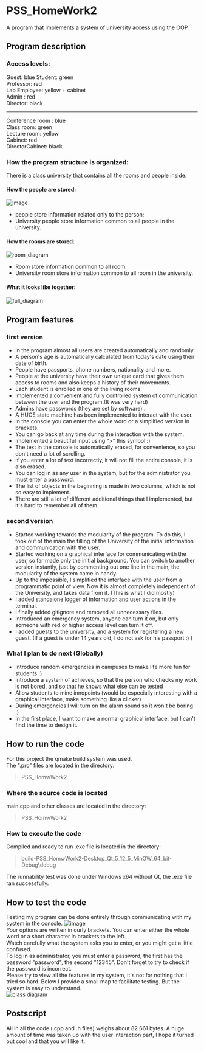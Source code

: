 # PSS_HomeWork2
A program that implements a system of university access using the OOP

## Program description
### Access levels:
 Guest: blue
 Student: green  
 Professor: red  
 Lab Employee: yellow + cabinet  
 Admin : red  
 Director: black  
 
 ----------  
 Conference room : blue  
 Class room: green  
 Lecture room: yellow  
 Cabinet: red  
 DirectorCabinet: black  

### How the program structure is organized:
 There is a class university that contains all the rooms and people inside.
#### How the people are stored:
![image](https://user-images.githubusercontent.com/48117438/112392992-ec737880-8d2c-11eb-9046-afac6f0620fe.png)  
 - people store information related only to the person;
 - University people store information common to all people in the university.

#### How the rooms are stored:
 ![room_diagram](https://user-images.githubusercontent.com/48117438/110330102-f4a29700-804f-11eb-9a40-25e1ad8e18cd.png)
 - Room store information common to all room.
 - University room store information common to all room in the university.

#### What it looks like together:
 ![full_diagram](https://user-images.githubusercontent.com/48117438/110330629-90cc9e00-8050-11eb-84da-1613b0c93a9f.png)
  
## Program features
### first version
- In the program almost all users are created automatically  and randomly.
- A person's age is automatically calculated from today's date using their date of birth.
- People have passports, phone numbers, nationality and more. 
- People at the university have their own unique card that gives them access to rooms and also keeps a history of their movements.
- Each student is enrolled in one of the living rooms.
- Implemented a convenient and fully controlled system of communication between the user and the program.(It was very hard)
- Admins have passwords (they are set by software) .
- A HUGE state machine has been implemented to interact with the user. 
- In the console you can enter the whole word or a simplified version in brackets.
- You can go back at any time during the interaction with the system.
- Implemented a beautiful input using ">" this symbol :)
- The text in the console is automatically erased, for convenience, so you don't need a lot of scrolling.
- If you enter a lot of text incorrectly, it will not fill the entire console, it is also erased.
- You can log in as any user in the system, but for the administrator you must enter a password.
- The list of objects in the beginning is made in two columns, which is not so easy to implement.
- There are still a lot of different additional things that I implemented, but it's hard to remember all of them.
### second version
- Started working towards the modularity of the program. To do this, I took out of the main the filling of the University of the initial information and communication with the user.
- Started working on a graphical interface for communicating with the user, so far made only the initial background. You can switch to another version instantly, just by commenting out one line in the main, the modularity of the system came in handy.
- Up to the impossible, I simplified the interface with the user from a programmatic point of view. Now it is almost completely independent of the University, and takes data from it. (This is what I did mostly)
- I added standalone logger of information and user actions in the terminal.
- I finally added gitignore and removed all unnecessary files.
- Introduced an emergency system, anyone can turn it on, but only someone with red or higher access level can turn it off.
- I added guests to the university, and a system for registering a new guest. (If a guest is under 14 years old, I do not ask for his passport :) )
### What I plan to do next (Globally)
- Introduce random emergencies in campuses to make life more fun for students :)
- Introduce a system of achieves, so that the person who checks my work is not bored, and so that he knows what else can be tested
- Allow students to mine innopoints (would be especially interesting with a graphical interface, make something like a clicker)
- During emergencies I will turn on the alarm sound so it won't be boring :)
- In the first place, I want to make a normal graphical interface, but I can't find the time to design it.

## How to run the code
 For this project the qmake build system was used.  
 The ".pro" files are located in the directory:
 > PSS_HomwWork2

### Where the source code is located
  main.cpp and other classes are located in the directory:
 > PSS_HomwWork2

 
### How to execute the code
  Compiled and ready to run .exe file is located in the directory:
 > build-PSS_HomwWork2-Desktop_Qt_5_12_5_MinGW_64_bit-Debug\debug
  
  The runnability test was done under Windows x64 without Qt, the .exe file ran successfully.
  

## How to test the code
Testing my program can be done entirely through communicating with my system in the console.
![image](https://user-images.githubusercontent.com/48117438/110340330-b7440680-805b-11eb-9b46-236677e51cb6.png)  
Your options are written in curly brackets. You can enter either the whole word or a short character in brackets to the left.  
Watch carefully what the system asks you to enter, or you might get a little confused.  
To log in as administrator, you must enter a password, the first has the password "password", the second "12345". Don't forget to try to check if the password is incorrect.  
Please try to view all the features in my system, it's not for nothing that I tried so hard.
Below I provide a small map to facilitate testing. But the system is easy to understand.  
![class diagram](https://user-images.githubusercontent.com/48117438/110346991-b4004900-8062-11eb-9449-1f209ed585fd.png)

## Postscript
 All in all the code (.cpp and .h files) weighs about 82 661 bytes.
 A huge amount of time was taken up with the user interaction part, I hope it turned out cool and that you will like it.
 
 
